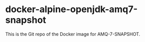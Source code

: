 # docker-alpine-openjdk-amq7-snapshot

This is the Git repo of the Docker image for AMQ-7-SNAPSHOT.
